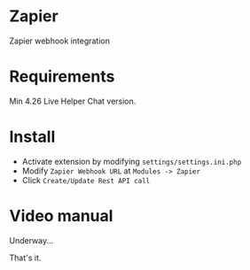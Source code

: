 # Zapier

Zapier webhook integration

# Requirements

Min 4.26 Live Helper Chat version.

# Install

* Activate extension by modifying `settings/settings.ini.php`
* Modify `Zapier Webhook URL` at `Modules -> Zapier`
* Click `Create/Update Rest API call`

# Video manual

Underway...

That's it.